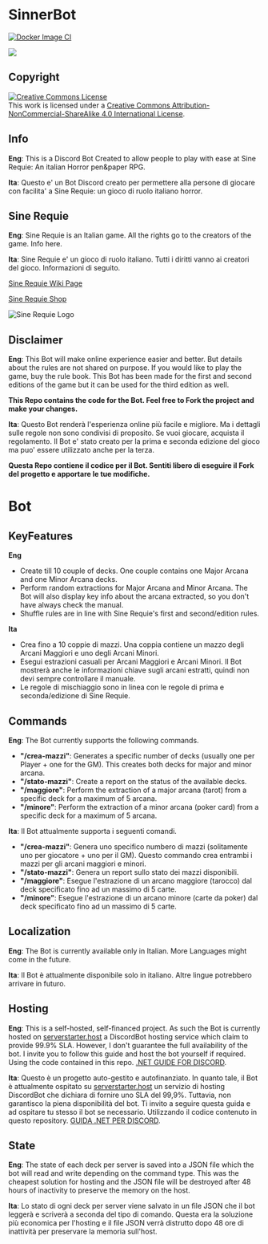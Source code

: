 # SinnerBot

[![Docker Image CI](https://github.com/alessiofilippin/sinner-bot/actions/workflows/dotnet.yml/badge.svg?branch=main)](https://github.com/alessiofilippin/sinner-bot/actions/workflows/dotnet.yml)

<a href="https://discordbotlist.com/bots/1033394018459074650"><img src="https://discordbotlist.com/api/v1/bots/1033394018459074650/widget"></a>


## Copyright

<a rel="license" href="http://creativecommons.org/licenses/by-nc-sa/4.0/"><img alt="Creative Commons License" style="border-width:0" src="https://i.creativecommons.org/l/by-nc-sa/4.0/88x31.png" /></a><br />This work is licensed under a <a rel="license" href="http://creativecommons.org/licenses/by-nc-sa/4.0/">Creative Commons Attribution-NonCommercial-ShareAlike 4.0 International License</a>.

## Info

**Eng**: This is a Discord Bot Created to allow people to play with ease at Sine Requie: An italian Horror pen&paper RPG.

**Ita**: Questo e' un Bot Discord creato per permettere alla persone di giocare con facilita' a Sine Requie: un gioco di ruolo italiano horror.

## Sine Requie

**Eng**: Sine Requie is an Italian game. All the rights go to the creators of the game. Info here.

**Ita**: Sine Requie e' un gioco di ruolo italiano. Tutti i diritti vanno ai creatori del gioco. Informazioni di seguito.

[Sine Requie Wiki Page](https://it.wikipedia.org/wiki/Sine_Requie)

[Sine Requie Shop](https://www.serpentarium.net/shop)

<img alt="Sine Requie Logo" style="border-width:0" src="https://static.wixstatic.com/media/5738c7_58db52d69ba642b5b607e3daa9951da2~mv2.jpg/v1/fill/w_740,h_330,al_c,q_80,usm_0.66_1.00_0.01,enc_auto/5738c7_58db52d69ba642b5b607e3daa9951da2~mv2.jpg" />

## Disclaimer

**Eng**: This Bot will make online experience easier and better. But details about the rules are not shared on purpose. If you would like to play the game, buy the rule book. This Bot has been made for the first and second editions of the game but it can be used for the third edition as well.

**This Repo contains the code for the Bot. Feel free to Fork the project and make your changes.**

**Ita**: Questo Bot renderà l'esperienza online più facile e migliore. Ma i dettagli sulle regole non sono condivisi di proposito. Se vuoi giocare, acquista il regolamento. Il Bot e' stato creato per la prima e seconda edizione del gioco ma puo' essere utilizzato anche per la terza.


**Questa Repo contiene il codice per il Bot. Sentiti libero di eseguire il Fork del progetto e apportare le tue modifiche.**

# Bot

## KeyFeatures

**Eng**
- Create till 10 couple of decks. One couple contains one Major Arcana and one Minor Arcana decks.
- Perform random extractions for Major Arcana and Minor Arcana. The Bot will also display key info about the arcana extracted, so you don't have always check the manual.
- Shuffle rules are in line with Sine Requie's first and second/edition rules.

**Ita**
- Crea fino a 10 coppie di mazzi. Una coppia contiene un mazzo degli Arcani Maggiori e uno degli Arcani Minori.
- Esegui estrazioni casuali per Arcani Maggiori e Arcani Minori. Il Bot mostrerà anche le informazioni chiave sugli arcani estratti, quindi non devi sempre controllare il manuale.
- Le regole di mischiaggio sono in linea con le regole di prima e seconda/edizione di Sine Requie.

## Commands

**Eng**: The Bot currently supports the following commands.


- **"/crea-mazzi"**:  Generates a specific number of decks (usually one per Player + one for the GM). This creates both decks for major and minor arcana.
- **"/stato-mazzi"**: Create a report on the status of the available decks.
- **"/maggiore"**:  Perform the extraction of a major arcana (tarot) from a specific deck for a maximum of 5 arcana.
- **"/minore"**:  Perform the extraction of a minor arcana (poker card) from a specific deck for a maximum of 5 arcana.


**Ita**: Il Bot attualmente supporta i seguenti comandi.


- **"/crea-mazzi"**:  Genera uno specifico numbero di mazzi (solitamente uno per giocatore + uno per il GM). Questo commando crea entrambi i mazzi per gli arcani maggiori e minori.
- **"/stato-mazzi"**: Genera un report sullo stato dei mazzi disponibili.
- **"/maggiore"**:  Esegue l'estrazione di un arcano maggiore (tarocco) dal deck specificato fino ad un massimo di 5 carte.
- **"/minore"**: Esegue l'estrazione di un arcano minore (carte da poker) dal deck specificato fino ad un massimo di 5 carte.

## Localization

**Eng**: The Bot is currently available only in Italian. More Languages might come in the future.

**Ita**: Il Bot è attualmente disponibile solo in italiano. Altre lingue potrebbero arrivare in futuro.

## Hosting

**Eng**: This is a self-hosted, self-financed project. As such the Bot is currently hosted on [serverstarter.host](https://serverstarter.host/clients/) a DiscordBot hosting service which claim to provide 99.9% SLA. However, I don't guarantee the full availability of the bot. I invite you to follow this guide and host the bot yourself if required. Using the code contained in this repo. [.NET GUIDE FOR DISCORD](https://discordnet.dev/guides/getting_started/first-bot.html).

**Ita**: Questo è un progetto auto-gestito e autofinanziato. In quanto tale, il Bot è attualmente ospitato su [serverstarter.host](https://serverstarter.host/clients/) un servizio di hosting DiscordBot che dichiara di fornire uno SLA del 99,9%. Tuttavia, non garantisco la piena disponibilità del bot. Ti invito a seguire questa guida e ad ospitare tu stesso il bot se necessario. Utilizzando il codice contenuto in questo repository. [GUIDA .NET PER DISCORD](https://discordnet.dev/guides/getting_started/first-bot.html).

## State

**Eng**: The state of each deck per server is saved into a JSON file which the bot will read and write depending on the command type. This was the cheapest solution for hosting and the JSON file will be destroyed after 48 hours of inactivity to preserve the memory on the host.

**Ita**: Lo stato di ogni deck per server viene salvato in un file JSON che il bot leggerà e scriverà a seconda del tipo di comando. Questa era la soluzione più economica per l'hosting e il file JSON verrà distrutto dopo 48 ore di inattività per preservare la memoria sull'host.

